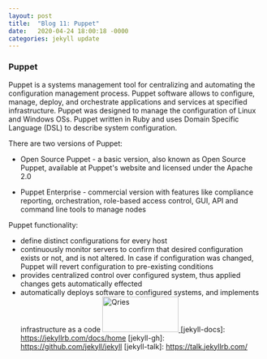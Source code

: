 ```yaml
---
layout: post
title:  "Blog 11: Puppet"
date:   2020-04-24 18:00:18 -0000
categories: jekyll update
---
```


<h3>Puppet</h3>

Puppet is a systems management tool for centralizing and automating the configuration management process. Puppet software allows to configure, manage, deploy, and orchestrate applications and services at specified infrastructure. Puppet was designed to manage the configuration of Linux and Windows OSs. Puppet written in Ruby and uses Domain Specific Language (DSL) to describe system configuration.

There are two versions of Puppet:

  - Open Source Puppet - a basic version, also known as Open Source Puppet, available at Puppet's website and licensed under the Apache 2.0

  - Puppet Enterprise - commercial version with features like compliance reporting, orchestration, role-based access control, GUI, API and command line tools to manage nodes

Puppet functionality:

  - define distinct configurations for every host
  - continuously monitor servers to confirm that desired configuration exists or not, and is not altered. In case if configuration was changed, Puppet will revert configuration to pre-existing conditions
  - provides centralized control over configured system, thus applied changes gets automatically effected
  - automatically deploys software to configured systems, and implements infrastructure as a code
    <a href="https://www.qries.com/">
      <img alt="Qries" src="https://www.guru99.com/images/1/040419_0544_PuppetTutor4.jpg" width="150" height="70">
    </a>
[jekyll-docs]: https://jekyllrb.com/docs/home
[jekyll-gh]:   https://github.com/jekyll/jekyll
[jekyll-talk]: https://talk.jekyllrb.com/
